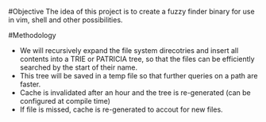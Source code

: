 #Objective
The idea of this project is to create a fuzzy finder binary for use in vim, shell and other possibilities.

#Methodology
- We will recursively expand the file system direcotries and insert all contents into a TRIE or PATRICIA tree, so that the files can be efficiently searched by the start of their name.
- This tree will be saved in a temp file so that further queries on a path are faster.
- Cache is invalidated after an hour and the tree is re-generated (can be configured at compile time)
- If file is missed, cache is re-generated to accout for new files.

